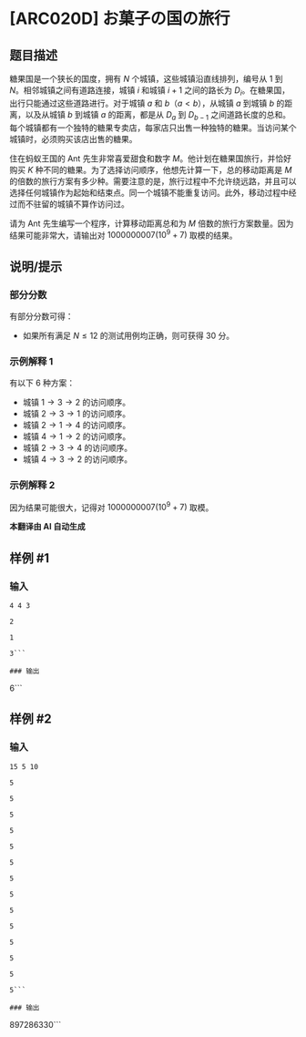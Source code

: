 # [ARC020D] お菓子の国の旅行

## 题目描述

糖果国是一个狭长的国度，拥有 $N$ 个城镇，这些城镇沿直线排列，编号从 $1$ 到 $N$。相邻城镇之间有道路连接，城镇 $i$ 和城镇 $i+1$ 之间的路长为 $D_i$。在糖果国，出行只能通过这些道路进行。对于城镇 $a$ 和 $b$（$a < b$），从城镇 $a$ 到城镇 $b$ 的距离，以及从城镇 $b$ 到城镇 $a$ 的距离，都是从 $D_a$ 到 $D_{b-1}$ 之间道路长度的总和。每个城镇都有一个独特的糖果专卖店，每家店只出售一种独特的糖果。当访问某个城镇时，必须购买该店出售的糖果。

住在蚂蚁王国的 Ant 先生非常喜爱甜食和数字 $M$。他计划在糖果国旅行，并恰好购买 $K$ 种不同的糖果。为了选择访问顺序，他想先计算一下，总的移动距离是 $M$ 的倍数的旅行方案有多少种。需要注意的是，旅行过程中不允许绕远路，并且可以选择任何城镇作为起始和结束点。同一个城镇不能重复访问。此外，移动过程中经过而不驻留的城镇不算作访问过。

请为 Ant 先生编写一个程序，计算移动距离总和为 $M$ 倍数的旅行方案数量。因为结果可能非常大，请输出对 $1000000007(10^9+7)$ 取模的结果。

## 说明/提示

### 部分分数

有部分分数可得：

- 如果所有满足 $N \leq 12$ 的测试用例均正确，则可获得 $30$ 分。

### 示例解释 1

有以下 $6$ 种方案：

- 城镇 $1 \rightarrow 3 \rightarrow 2$ 的访问顺序。
- 城镇 $2 \rightarrow 3 \rightarrow 1$ 的访问顺序。
- 城镇 $2 \rightarrow 1 \rightarrow 4$ 的访问顺序。
- 城镇 $4 \rightarrow 1 \rightarrow 2$ 的访问顺序。
- 城镇 $2 \rightarrow 3 \rightarrow 4$ 的访问顺序。
- 城镇 $4 \rightarrow 3 \rightarrow 2$ 的访问顺序。

### 示例解释 2

因为结果可能很大，记得对 $1000000007(10^9+7)$ 取模。

 **本翻译由 AI 自动生成**

## 样例 #1

### 输入

```
4 4 3
2
1
3```

### 输出

```
6```

## 样例 #2

### 输入

```
15 5 10
5
5
5
5
5
5
5
5
5
5
5
5
5
5```

### 输出

```
897286330```

